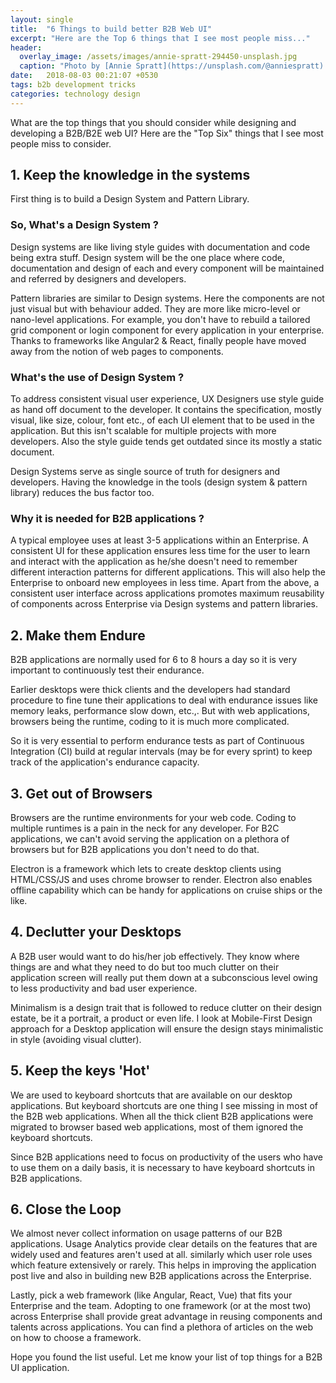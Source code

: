 ```yaml
---
layout: single
title:  "6 Things to build better B2B Web UI"
excerpt: "Here are the Top 6 things that I see most people miss..."
header:
  overlay_image: /assets/images/annie-spratt-294450-unsplash.jpg
  caption: "Photo by [Annie Spratt](https://unsplash.com/@anniespratt) on [**Unsplash**](https://unsplash.com)"
date:   2018-08-03 00:21:07 +0530
tags: b2b development tricks
categories: technology design
---
```



What are the top things that you should consider while designing and developing a B2B/B2E web UI? Here are the "Top Six" things that I see most people miss to consider.

## 1. Keep the knowledge in the systems
		
First thing is to build a Design System and Pattern Library.  

###  So, What's a Design System ? 
Design systems are like living style guides with documentation and code being extra stuff. Design system will be the one place where code, documentation and design of each and every component will be maintained and referred by designers and developers.

Pattern libraries are similar to Design systems. Here the components are not just visual but with behaviour added. They are more like micro-level or nano-level applications. For example, you don't have to rebuild a tailored grid component or login component for every application in your enterprise. Thanks to frameworks like Angular2 & React, finally people have moved away from the notion of web pages to components.

###  What's the use of Design System ?
To address consistent visual user experience, UX Designers use style guide as hand off document to the developer. It contains the specification, mostly visual, like size, colour, font etc., of each UI element that to be used in the application. But this isn't scalable for multiple projects with more developers. Also the style guide tends get outdated since its mostly a static document. 

Design Systems serve as single source of truth for designers and developers. Having the knowledge in the tools (design system & pattern library) reduces the bus factor too. 

###  Why it is needed for B2B applications ? 
A typical employee uses at least 3-5 applications within an Enterprise. A consistent UI for these application ensures less time for the user to learn and interact with the application as he/she doesn't need to remember different interaction patterns for different applications. This will also help the Enterprise to onboard new employees in less time. Apart from the above, a consistent user interface across applications promotes maximum reusability of components across Enterprise via Design systems and pattern libraries.  

## 2. Make them Endure

B2B applications are normally used for 6 to 8 hours a day so it is very important to continuously test their endurance. 

Earlier desktops were thick clients and the developers had standard procedure to fine tune their applications to deal with endurance issues like memory leaks, performance slow down, etc.,. But with web applications, browsers being the runtime, coding to it is much more complicated. 

So it is very essential to perform endurance tests as part of Continuous Integration (CI) build at regular intervals (may be for every sprint) to keep track of the application's endurance capacity.

## 3. Get out of Browsers 

Browsers are the runtime environments for your web code. Coding to multiple runtimes is a pain in the neck for any developer. For B2C applications, we can't avoid serving the application on a plethora of browsers but for B2B applications you don't need to do that. 
      
Electron is a framework which lets to create desktop clients using HTML/CSS/JS and uses chrome browser to render. Electron also enables offline capability which can be handy for applications on cruise ships or the like. 

## 4. Declutter your Desktops

A B2B user would want to do his/her job effectively. They know where things are and what they need to do but too much clutter on their application screen will really put them down at a subconscious level owing to less productivity and bad user experience. 

Minimalism is a design trait that is followed to reduce clutter on their design estate, be it a portrait, a product or even life. I look at Mobile-First Design approach for a Desktop application will ensure the design stays minimalistic in style (avoiding visual clutter). 

## 5. Keep the keys 'Hot'

We are used to keyboard shortcuts that are available on our desktop applications. But keyboard shortcuts are one thing I see missing in most of the B2B web applications. When all the thick client B2B applications were migrated to browser based web applications, most of them ignored the keyboard shortcuts. 

Since B2B applications need to focus on productivity of the users who have to use them on a daily basis, it is necessary to have keyboard shortcuts in B2B applications. 

## 6. Close the Loop  

We almost never collect information on usage patterns of our B2B applications. Usage Analytics provide clear details on the features that are widely used and features aren't used at all. similarly which user role uses which feature extensively or rarely. This helps in improving the application post live and also in building new B2B applications across the Enterprise.
	   
Lastly, pick a web framework (like Angular, React, Vue) that fits your Enterprise and the team. Adopting to one framework (or at the most two) across Enterprise shall provide great advantage in reusing components and talents across applications. You can find a plethora of articles on the web on how to choose a framework.

Hope you found the list useful. Let me know your list of top things for a B2B UI application.